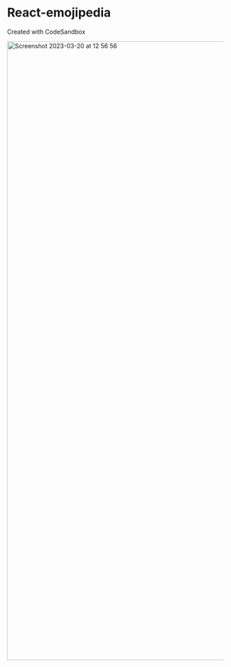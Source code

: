 # React-emojipedia
Created with CodeSandbox

<img width="1440" alt="Screenshot 2023-03-20 at 12 56 56" src="https://user-images.githubusercontent.com/125429515/226250398-847fb57a-c0ce-497a-b0f0-ba8dd09c4046.png">
